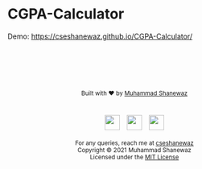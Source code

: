 # CGPA-Calculator

Demo: https://cseshanewaz.github.io/CGPA-Calculator/

<html>
  <head>
  </head>
  <body>
                   <div class="row" style="padding-top: 50px;">
                    <div class="col-sm-12">
                        <div align="center">
                            <!-- <img src="images/brand.png" width="200px" /> -->
                            <br><br>
                            <small style="padding:10px;">Built with ❤︎ by <a target="_blank" href="https://cseshanewaz.me/">Muhammad Shanewaz</a></small>
                            <br><br>
                            <p>
                                <a href="mailto: cseshanewaz@gmail.com" target="_blank"><img
                                        src="https://image.flaticon.com/icons/svg/59/59965.svg"
                                        width="30px" style="padding: 5px"></a>
                                <a href="https://www.facebook.com/cseshanewaz/" target="_blank"><img
                                        src="https://upload.wikimedia.org/wikipedia/commons/thumb/f/fb/Facebook_icon_2013.svg/1024px-Facebook_icon_2013.svg.png"
                                        width="30px" style="padding: 5px"></a>
                                <a href="https://twitter.com/cseshanewaz/" target="_blank"><img
                                        src="https://themuseum.ca/wp-content/uploads/2018/05/580b57fcd9996e24bc43c53e-e1527261120714.png"
                                       width="30px" style="padding: 5px"></a>
                            </p>
                            <small>For any queries, reach me at <a
                                    href="mailto:cseshanewaz.me">cseshanewaz</a></small>
                            <br>
                            <small>Copyright © 2021 Muhammad Shanewaz</small>
                            <br>
                            <small>Licensed under the <a href="https://github.com/CSESHANEWAZ/CGPA-Calculator/blob/master/LICENSE" target="_blank">MIT License</a>                             </small>
                        </div>
                    </div>
                </div>
  </body>
</html>
